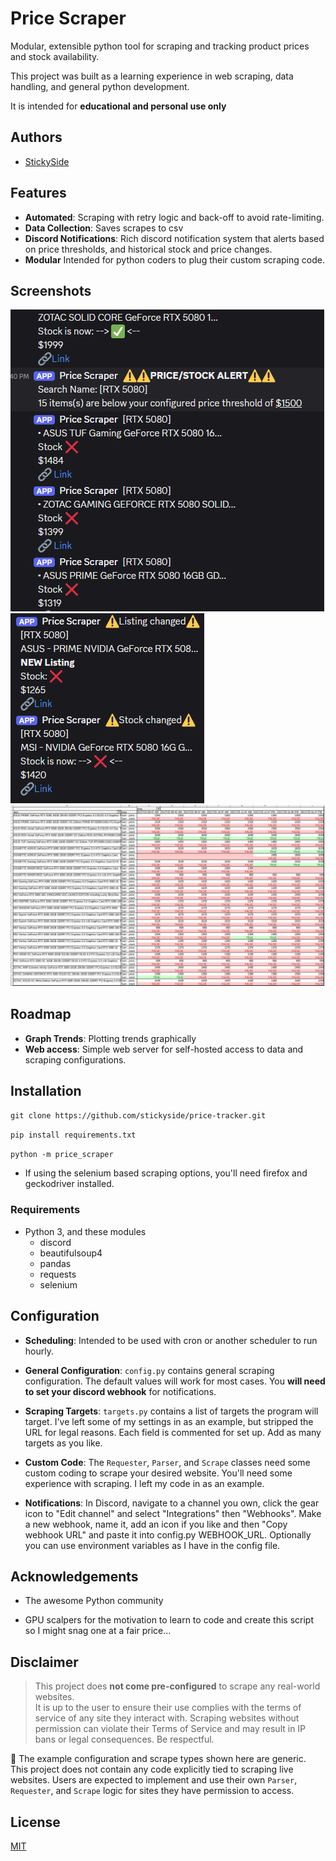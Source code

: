 
# Price Scraper

Modular, extensible python tool for scraping and tracking product prices and stock availability.

This project was built as a learning experience in web scraping, data handling, and general python development.

It is intended for **educational and personal use only**


## Authors

- [StickySide](https://github.com/StickySide/)


## Features

- **Automated**: Scraping with retry logic and back-off to avoid rate-limiting.
- **Data Collection**: Saves scrapes to csv
- **Discord Notifications**: Rich discord notification system that alerts based on price thresholds, and historical stock and price changes.
- **Modular** Intended for python coders to plug their custom scraping code.


## Screenshots

![Alerts](https://github.com/StickySide/price-scraper/blob/main/images/alert.png)
![Stock and Price changes](https://github.com/StickySide/price-scraper/blob/main/images/Stocklisting.png)
![Data storage](https://github.com/StickySide/price-scraper/blob/main/images/excel.png)


## Roadmap

- **Graph Trends**: Plotting trends graphically
- **Web access**: Simple web server for self-hosted access to data and scraping configurations.


## Installation

```git clone https://github.com/stickyside/price-tracker.git```

```pip install requirements.txt```

```python -m price_scraper```

- If using the selenium based scraping options, you'll need firefox and geckodriver installed.


### Requirements
- Python 3, and these modules
    - discord
    - beautifulsoup4
    - pandas
    - requests
    - selenium


## Configuration

- **Scheduling**: Intended to be used with cron or another scheduler to run hourly.

- **General Configuration**: ```config.py``` contains general scraping configuration. The default values will work for most cases. You **will need to set your discord webhook** for notifications.

- **Scraping Targets**: ```targets.py``` contains a list of targets the program will target. I've left some of my settings in as an example, but stripped the URL for legal reasons. Each field is commented for set up. Add as many targets as you like.

- **Custom Code**: The ```Requester```, ```Parser```, and ```Scrape``` classes need some custom coding to scrape your desired website. You'll need some experience with scraping. I left my code in as an example.

- **Notifications**: In Discord, navigate to a channel you own, click the gear icon to "Edit channel" and select "Integrations" then "Webhooks". Make a new webhook, name it, add an icon if you like and then "Copy webhook URL" and paste it into config.py WEBHOOK_URL. Optionally you can use environment variables as I have in the config file.
## Acknowledgements
- The awesome Python community

- GPU scalpers for the motivation to learn to code and create this script so I might snag one at a fair price...

## Disclaimer

> This project does **not come pre-configured** to scrape any real-world websites.  
> It is up to the user to ensure their use complies with the terms of service of any site they interact with.
Scraping websites without permission can violate their Terms of Service and may result in IP bans or legal consequences. Be respectful.

🛑 The example configuration and scrape types shown here are generic. 
This project does not contain any code explicitly tied to scraping live websites.
Users are expected to implement and use their own `Parser`, `Requester`, and `Scrape` logic for sites they have permission to access.

## License

[MIT](https://choosealicense.com/licenses/mit/)


